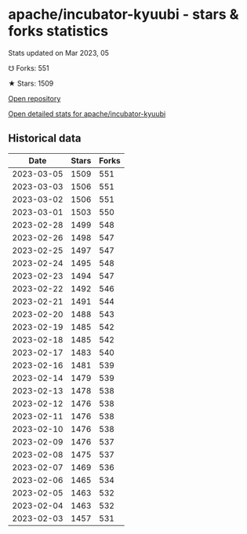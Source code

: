 # apache/incubator-kyuubi - stars & forks statistics

Stats updated on Mar 2023, 05

☋ Forks: 551

★ Stars: 1509

[Open repository](https://github.com/apache/incubator-kyuubi)

[Open detailed stats for apache/incubator-kyuubi](https://reviewgithub.com/rep/apache/incubator-kyuubi)

## Historical data
| Date | Stars | Forks |
|------|-------|-------|
| 2023-03-05 | 1509 | 551 | 
| 2023-03-03 | 1506 | 551 | 
| 2023-03-02 | 1506 | 551 | 
| 2023-03-01 | 1503 | 550 | 
| 2023-02-28 | 1499 | 548 | 
| 2023-02-26 | 1498 | 547 | 
| 2023-02-25 | 1497 | 547 | 
| 2023-02-24 | 1495 | 548 | 
| 2023-02-23 | 1494 | 547 | 
| 2023-02-22 | 1492 | 546 | 
| 2023-02-21 | 1491 | 544 | 
| 2023-02-20 | 1488 | 543 | 
| 2023-02-19 | 1485 | 542 | 
| 2023-02-18 | 1485 | 542 | 
| 2023-02-17 | 1483 | 540 | 
| 2023-02-16 | 1481 | 539 | 
| 2023-02-14 | 1479 | 539 | 
| 2023-02-13 | 1478 | 538 | 
| 2023-02-12 | 1476 | 538 | 
| 2023-02-11 | 1476 | 538 | 
| 2023-02-10 | 1476 | 538 | 
| 2023-02-09 | 1476 | 537 | 
| 2023-02-08 | 1475 | 537 | 
| 2023-02-07 | 1469 | 536 | 
| 2023-02-06 | 1465 | 534 | 
| 2023-02-05 | 1463 | 532 | 
| 2023-02-04 | 1463 | 532 | 
| 2023-02-03 | 1457 | 531 | 

